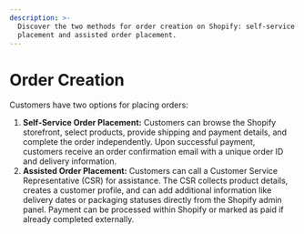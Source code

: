 ```yaml
---
description: >-
  Discover the two methods for order creation on Shopify: self-service order
  placement and assisted order placement.
---
```


# Order Creation

Customers have two options for placing orders:

1. **Self-Service Order Placement:** Customers can browse the Shopify storefront, select products, provide shipping and payment details, and complete the order independently. Upon successful payment, customers receive an order confirmation email with a unique order ID and delivery information.
2. **Assisted Order Placement:** Customers can call a Customer Service Representative (CSR) for assistance. The CSR collects product details, creates a customer profile, and can add additional information like delivery dates or packaging statuses directly from the Shopify admin panel. Payment can be processed within Shopify or marked as paid if already completed externally.
